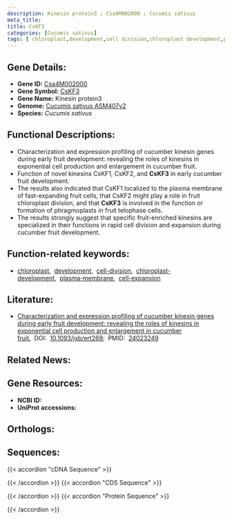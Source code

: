 ```yaml
---
description: Kinesin protein3 ; Csa4M002000 ; Cucumis sativus
meta_title:
title: CsKF3
categories: [Cucumis sativus]
tags: [ chloroplast,development,cell division,chloroplast development,plasma membrane,cell expansion ]
---
```


## Gene Details:
- **Gene ID:**	[Csa4M002000](https://ensembl.gramene.org/id/Csa4M002000)
- **Gene Symbol:** <u>CsKF3</u>
- **Gene Name:** Kinesin protein3
- **Genome:** [Cucumis sativus ASM407v2](https://ensembl.gramene.org/Cucumis_sativus/Info/Index)
- **Species:** *Cucumis sativus*

## Functional Descriptions:
   - Characterization and expression profiling of cucumber kinesin genes during early fruit development: revealing the roles of kinesins in exponential cell production and enlargement in cucumber fruit.
   - Function of novel kinesins CsKF1, CsKF2, and **CsKF3** in early cucumber fruit development.
   - The results also indicated that CsKF1 localized to the plasma membrane of fast-expanding fruit cells, that CsKF2 might play a role in fruit chloroplast division, and that **CsKF3** is involved in the function or formation of phragmoplasts in fruit telophase cells.
   - The results strongly suggest that specific fruit-enriched kinesins are specialized in their functions in rapid cell division and expansion during cucumber fruit development.

## Function-related keywords:
   - [chloroplast](/tags/chloroplast/),&nbsp;&nbsp;[development](/tags/development/),&nbsp;&nbsp;[cell-division](/tags/cell-division/),&nbsp;&nbsp;[chloroplast-development](/tags/chloroplast-development/),&nbsp;&nbsp;[plasma-membrane](/tags/plasma-membrane/),&nbsp;&nbsp;[cell-expansion](/tags/cell-expansion/)

## Literature:
   - [Characterization and expression profiling of cucumber kinesin genes during early fruit development: revealing the roles of kinesins in exponential cell production and enlargement in cucumber fruit.](https://doi.org/10.1093/jxb/ert269)&nbsp;&nbsp;DOI:&nbsp;&nbsp;[10.1093/jxb/ert269](https://doi.org/10.1093/jxb/ert269);&nbsp;&nbsp;PMID:&nbsp;&nbsp;[24023249](https://pubmed.ncbi.nlm.nih.gov/24023249/)

## Related News:

## Gene Resources:
- **NCBI ID:**  [](https://www.ncbi.nlm.nih.gov/gene/?term=)
- **UniProt accessions:**  [](https://www.uniprot.org/uniprotkb//entry)

## Orthologs:

## Sequences:
{{< accordion "cDNA Sequence" >}}

{{< /accordion >}}
{{< accordion "CDS Sequence" >}}

{{< /accordion >}}
{{< accordion "Protein Sequence" >}}

{{< /accordion >}}

